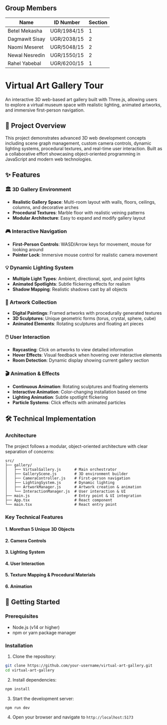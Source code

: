 ## Group Members

| Name              | ID Number     | Section |
|-------------------|---------------|---------|
| Betel Mekasha     | UGR/1984/15   | 1       |
| Dagmawit Sisay    | UGR/2038/15   | 2       |
| Naomi Meseret     | UGR/5048/15   | 2       |
| Newal Nesredin    | UGR/1550/15   | 2       |
| Rahel Yabebal     | UGR/6200/15   | 1       |

# Virtual Art Gallery Tour

An interactive 3D web-based art gallery built with Three.js, allowing users to explore a virtual museum space with realistic lighting, animated artworks, and immersive first-person navigation.

## 🎯 Project Overview

This project demonstrates advanced 3D web development concepts including scene graph management, custom camera controls, dynamic lighting systems, procedural textures, and real-time user interaction. Built as a collaborative effort showcasing object-oriented programming in JavaScript and modern web technologies.

## ✨ Features

### 🏛️ 3D Gallery Environment

- **Realistic Gallery Space**: Multi-room layout with walls, floors, ceilings, columns, and decorative arches
- **Procedural Textures**: Marble floor with realistic veining patterns
- **Modular Architecture**: Easy to expand and modify gallery layout

### 🎮 Interactive Navigation

- **First-Person Controls**: WASD/Arrow keys for movement, mouse for looking around
- **Pointer Lock**: Immersive mouse control for realistic camera movement

### 💡 Dynamic Lighting System

- **Multiple Light Types**: Ambient, directional, spot, and point lights
- **Animated Spotlights**: Subtle flickering effects for realism
- **Shadow Mapping**: Realistic shadows cast by all objects

### 🎨 Artwork Collection

- **Digital Paintings**: Framed artworks with procedurally generated textures
- **3D Sculptures**: Unique geometric forms (torus, crystal, sphere, cube)
- **Animated Elements**: Rotating sculptures and floating art pieces

### 🖱️ User Interaction

- **Raycasting**: Click on artworks to view detailed information
- **Hover Effects**: Visual feedback when hovering over interactive elements
- **Room Detection**: Dynamic display showing current gallery section

### 🎬 Animation & Effects

- **Continuous Animation**: Rotating sculptures and floating elements
- **Interactive Animation**: Color-changing installation based on time
- **Lighting Animation**: Subtle spotlight flickering
- **Particle Systems**: Click effects with animated particles

## 🛠️ Technical Implementation

### Architecture

The project follows a modular, object-oriented architecture with clear separation of concerns:

```
src/
├── gallery/
│   ├── VirtualGallery.js      # Main orchestrator
│   ├── GalleryScene.js        # 3D environment builder
│   ├── CameraController.js    # First-person navigation
│   ├── LightingSystem.js      # Dynamic lighting
│   ├── ArtworkManager.js      # Artwork creation & animation
│   └── InteractionManager.js  # User interaction & UI
├── main.js                    # Entry point & UI integration
├── App.tsx                    # React component
└── main.tsx                   # React entry point
```

### Key Technical Features

#### 1. **Morethan 5 Unique 3D Objects** 

#### 2. **Camera Controls** 

#### 3. **Lighting System** 

#### 4. **User Interaction** 

#### 5. **Texture Mapping & Procedural Materials** 

#### 6. **Animation** 

## 🚀 Getting Started

### Prerequisites

- Node.js (v14 or higher)
- npm or yarn package manager

### Installation

1. Clone the repository:

```bash
git clone https://github.com/your-username/virtual-art-gallery.git
cd virtual-art-gallery
```

2. Install dependencies:

```bash
npm install
```

3. Start the development server:

```bash
npm run dev
```
4. Open your browser and navigate to `http://localhost:5173`
